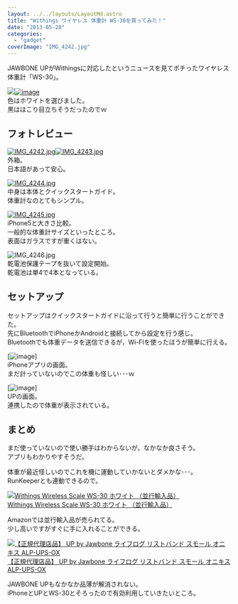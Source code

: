 ```yaml
---
layout: ../../layouts/LayoutMd.astro
title: "Withings ワイヤレス 体重計 WS-30を買ってみた！"
date: "2013-05-28"
categories: 
  - "gadget"
coverImage: "IMG_4242.jpg"
---
```


JAWBONE UPがWithingsに対応したというニュースを見てポチったワイヤレス体重計「WS-30」。

[![](/wp/images/image4.png)![image](/wp/images/image_thumb4.png "image")](http://www.appbank.net/2013/05/01/iphone-news/594379.php)  
色はホワイトを選びました。  
黒はほこり目立ちそうだったのでｗ

## フォトレビュー

[![IMG_4242.jpg](/wp/images/8866458995_50421699c0_b.jpg)](https://www.flickr.com/photos/67522130@N08/8866458995/ "IMG_4242.jpg")[![IMG_4243.jpg](/wp/images/8866460675_a90f9aa0ec_b.jpg)](https://www.flickr.com/photos/67522130@N08/8866460675/ "IMG_4243.jpg")  
外箱。  
日本語があって安心。

[![IMG_4244.jpg](/wp/images/8866462341_efe267e9e8_b.jpg)](https://www.flickr.com/photos/67522130@N08/8866462341/ "IMG_4244.jpg")  
中身は本体とクイックスタートガイド。  
体重計なのとてもシンプル。

[![IMG_4245.jpg](/wp/images/8867072966_f08f729d2d_b.jpg)](https://www.flickr.com/photos/67522130@N08/8867072966/ "IMG_4245.jpg")  
iPhone5と大きさ比較。  
一般的な体重計サイズといったところ。  
表面はガラスですが重くはない。

![IMG_4246.jpg](/wp/images/8866465429_09ecab6c2c_b.jpg)  
乾電池保護テープを抜いて設定開始。  
乾電池は単4で4本となっている。

## セットアップ

セットアップはクイックスタートガイドに沿って行うと簡単に行うことができた。  
先にBluetoothでiPhoneかAndroidと接続してから設定を行う感じ。  
Bluetoothでも体重データを送信できるが，Wi-FIを使ったほうが簡単に行える。

[![image](/wp/images/image_thumb5.png "image")]  
iPhoneアプリの画面。  
まだ計っていないのでこの体重も怪しい･･･ｗ

[![image](/wp/images/image_thumb6.png "image")]  
UPの画面。  
連携したので体重が表示されている。

## まとめ

まだ使っていないので使い勝手はわからないが，なかなか良さそう。  
アプリもわかりやすそうだ。

体重が最近怪しいのでこれを機に運動していかないとダメかな･･･。  
RunKeeperとも連動できるので。

[![Withings Wireless Scale WS-30 ホワイト （並行輸入品）](/wp/images/31p8ZBvr98L._SL160_.jpg)  
Withings Wireless Scale WS-30 ホワイト （並行輸入品）  
](https://www.amazon.co.jp/exec/obidos/ASIN/B00CGQ73I8/mizuka123-22/ref=nosim)

Amazonでは並行輸入品が売られてる。  
少し高いですがすぐに手に入れることができる。

[![【正規代理店品】 UP by Jawbone ライフログ リストバンド スモール オニキス ALP-UPS-OX](/wp/images/41nslP9cGeL._SL160_.jpg)  
【正規代理店品】 UP by Jawbone ライフログ リストバンド スモール オニキス ALP-UPS-OX  
](https://www.amazon.co.jp/exec/obidos/ASIN/B00C6QW6US/mizuka123-22/ref=nosim)

JAWBONE UPもなかなか品薄が解消されない。  
iPhoneとUPとWS-30とそろったので有効利用していきたいところ。
